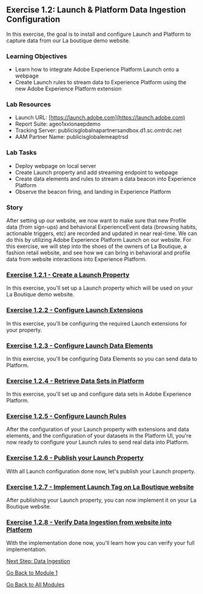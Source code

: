 ## Exercise 1.2: Launch & Platform Data Ingestion Configuration
In this exercise, the goal is to install and configure Launch and Platform to capture data from our La boutique demo website.

### Learning Objectives

- Learn how to integrate Adobe Experience Platform Launch onto a webpage
- Create Launch rules to stream data to Experience Platform using the new Adobe Experience Platform extension

### Lab Resources

- Launch URL: [https://launch.adobe.com](https://launch.adobe.com)
- Report Suite: ageo1xxlonaepdemo
- Tracking Server: publicisglobalnapartnersandbox.d1.sc.omtrdc.net
- AAM Partner Name: publicisglobalemeaptrsd

### Lab Tasks

- Deploy webpage on local server
- Create Launch property and add streaming endpoint to webpage
- Create data elements and rules to stream a data beacon into Experience Platform
- Observe the beacon firing, and landing in Experience Platform


### Story

After setting up our website, we now want to make sure that new Profile data (from sign-ups) and behavioral ExperienceEvent data (browsing habits, actionable triggers, etc) are recorded and updated in near real-time. We can do this by utilizing Adobe Experience Platform Launch on our website. For this exercise, we will step into the shoes of the owners of La Boutique, a fashion retail website, and see how we can bring in behavioral and profile data from website interactions into Experience Platform.

### [Exercise 1.2.1 - Create a Launch Property](./ex1.md)
In this exercise, you'll set up a Launch property which will be used on your La Boutique demo website.

### [Exercise 1.2.2 - Configure Launch Extensions](./ex2.md)
In this exercise, you'll be configuring the required Launch extensions for your property.

### [Exercise 1.2.3 - Configure Launch Data Elements](./ex3.md)
In this exercise, you'll be configuring Data Elements so you can send data to Platform.

### [Exercise 1.2.4 - Retrieve Data Sets in Platform](./ex4.md)
In this exercise, you'll set up and configure data sets in Adobe Experience Platform.

### [Exercise 1.2.5 - Configure Launch Rules](./ex5.md)
After the configuration of your Launch property with extensions and data elements, and the configuration of your datasets in the Platform UI, you're now ready to configure your Launch rules to send real data into Platform.

### [Exercise 1.2.6 - Publish your Launch Property](./ex6.md)
With all Launch configuration done now, let's publish your Launch property.

### [Exercise 1.2.7 - Implement Launch Tag on La Boutique website](./ex7.md)
After publishing your Launch property, you can now implement it on your La Boutique website.

### [Exercise 1.2.8 - Verify Data Ingestion from website into Platform](./ex8.md)
With the implementation done now, you'll learn how you can verify your full implementation.

[Next Step: Data Ingestion](../data_ingestion/README.md)

[Go Back to Module 1](../README.md)

[Go Back to All Modules](/../../)
